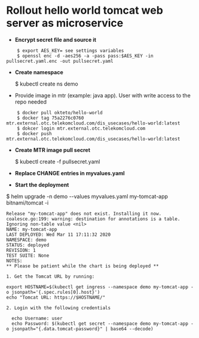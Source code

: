 # Rollout hello world tomcat web server as microservice

- **Encrypt  secret file and source it**

```
    $ export AES_KEY= see settings variables
    $ openssl enc -d -aes256 -a -pass pass:$AES_KEY -in pullsecret.yaml.enc -out pullsecret.yaml
```
    
- **Create namespace**

    $ kubectl create ns demo 

- Provide image in mtr (example: java app). User with write access to the repo needed
 
```
    $ docker pull okteto/hello-world
    $ docker tag 75a2276c0760 mtr.external.otc.telekomcloud.com/dis_usecases/hello-world:latest
    $ dokcer login mtr.external.otc.telekomcloud.com
    $ docker push mtr.external.otc.telekomcloud.com/dis_usecases/hello-world:latest
```

- **Create MTR image pull secret**

    $ kubectl create -f pullsecret.yaml

- **Replace CHANGE entries in myvalues.yaml**

- **Start the deployment**

$ helm upgrade -n demo --values myvalues.yaml my-tomcat-app bitnami/tomcat -i

```
Release "my-tomcat-app" does not exist. Installing it now.
coalesce.go:199: warning: destination for annotations is a table. Ignoring non-table value <nil>
NAME: my-tomcat-app
LAST DEPLOYED: Wed Mar 11 17:11:32 2020
NAMESPACE: demo
STATUS: deployed
REVISION: 1
TEST SUITE: None
NOTES:
** Please be patient while the chart is being deployed **

1. Get the Tomcat URL by running:

export HOSTNAME=$(kubectl get ingress --namespace demo my-tomcat-app -o jsonpath='{.spec.rules[0].host}')
echo "Tomcat URL: https://$HOSTNAME/"

2. Login with the following credentials

  echo Username: user
  echo Password: $(kubectl get secret --namespace demo my-tomcat-app -o jsonpath="{.data.tomcat-password}" | base64 --decode)


```
